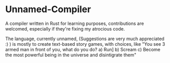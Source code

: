 # Unnamed-Compiler

A compiler written in Rust for learning purposes, contributions are welcomed, especially if they're fixing my atrocious code.


The language, currently unnamed, (Suggestions are very much appreciated :) ) is mostly to create text-based story games,
with choices, like "You see 3 armed man in front of you, what do you do?
a) Run]
b) Scream
c) Become the most powerful being in the universe and disintigrate them"
